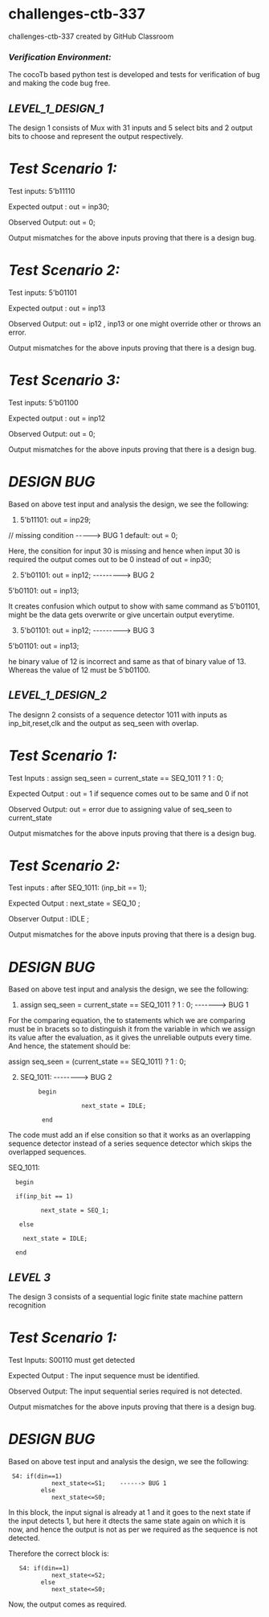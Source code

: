 # challenges-ctb-337
challenges-ctb-337 created by GitHub Classroom

### *Verification Environment:*
The cocoTb based python test is developed and tests for verification of bug and making the code bug free. 


## *LEVEL_1_DESIGN_1*
The design 1 consists of Mux with 31 inputs and 5 select bits and 2 output bits to choose and represent the output respectively.

# *Test Scenario 1:*
Test inputs: 5'b11110

Expected output : out = inp30;

Observed Output:  out = 0;

Output mismatches for the above inputs proving that there is a design bug.

# *Test Scenario 2:*
Test inputs: 5'b01101

Expected output : out = inp13 

Observed Output:  out = ip12 , inp13 or one might override other or throws an error.

Output mismatches for the above inputs proving that there is a design bug.


# *Test Scenario 3:*
Test inputs: 5'b01100

Expected output : out = inp12

Observed Output:  out = 0;

Output mismatches for the above inputs proving that there is a design bug.

# *DESIGN BUG*

Based on above test input and analysis the design, we see the following:

1)  5'b11101: out = inp29;

 // missing condition -----> BUG 1
 default: out = 0; 
 
 Here, the consition for input 30 is missing and hence when input 30 is required the output comes out to be 0 instead of out = inp30;
 
 
 2) 5'b01101: out = inp12; ---------> BUG 2
 
 5'b01101: out = inp13; 
 
 It creates confusion which output to show with same command as 5'b01101, might be the data gets overwrite or give uncertain output everytime.
 
 
 3) 5'b01101: out = inp12; ---------> BUG 3
 
 5'b01101: out = inp13; 
 
 he binary value of 12 is incorrect and same as that of binary value of 13. Whereas the value of 12 must be 5'b01100.
 
 
## *LEVEL_1_DESIGN_2*

The designn 2 consists of a sequence detector 1011 with inputs as inp_bit,reset,clk and the output as seq_seen with overlap.


# *Test Scenario 1:*
Test Inputs     : assign seq_seen = current_state == SEQ_1011 ? 1 : 0;

Expected Output : out = 1 if sequence comes out to be same and 0 if not

Observed Output:  out = error due to assigning value of seq_seen to current_state

Output mismatches for the above inputs proving that there is a design bug.

# *Test Scenario 2:*
Test inputs : after SEQ_1011: (inp_bit == 1); 

Expected Output : next_state = SEQ_10 ;

Observer Output : IDLE ;

Output mismatches for the above inputs proving that there is a design bug.


# *DESIGN BUG*

Based on above test input and analysis the design, we see the following:

1) assign seq_seen = current_state == SEQ_1011 ? 1 : 0;  -------> BUG 1

For the comparing equation, the to statements which we are comparing must be in bracets so to distinguish it from the variable in which we assign its value after the evaluation, as it gives the unreliable outputs every time.
And hence, the statement should be:

assign seq_seen = (current_state == SEQ_1011) ? 1 : 0; 


2)  SEQ_1011:                   --------> BUG 2
                                        
             begin

                         next_state = IDLE;
        
              end



The code must add an if else consition so that it works as an overlapping sequence detector instead of a series sequence detector which skips the overlapped sequences.

 SEQ_1011:
 
      begin
      
      if(inp_bit == 1)
      
             next_state = SEQ_1;
             
       else    
       
        next_state = IDLE;
        
      end

## *LEVEL 3*
The design 3 consists of a sequential logic finite state machine pattern recognition
 
 # *Test Scenario 1:*
Test Inputs: S00110 must get detected

Expected Output : The input sequence must be identified.

Observed Output:  The input sequential series required is not detected.

Output mismatches for the above inputs proving that there is a design bug.


# *DESIGN BUG*

Based on above test input and analysis the design, we see the following:

     S4: if(din==1)
                next_state<=S1;    ------> BUG 1
             else
                next_state<=S0;
            
           
   In this block, the input signal is already at 1 and it goes to the next state if the input detects 1, but here it dtects the same state again on which it is now, and hence the output is not as per we required as the sequence is not detected.
        
   Therefore the correct block is: 
       
       S4: if(din==1)
                next_state<=S2;
             else
                next_state<=S0;
        
   Now, the output comes as required.
